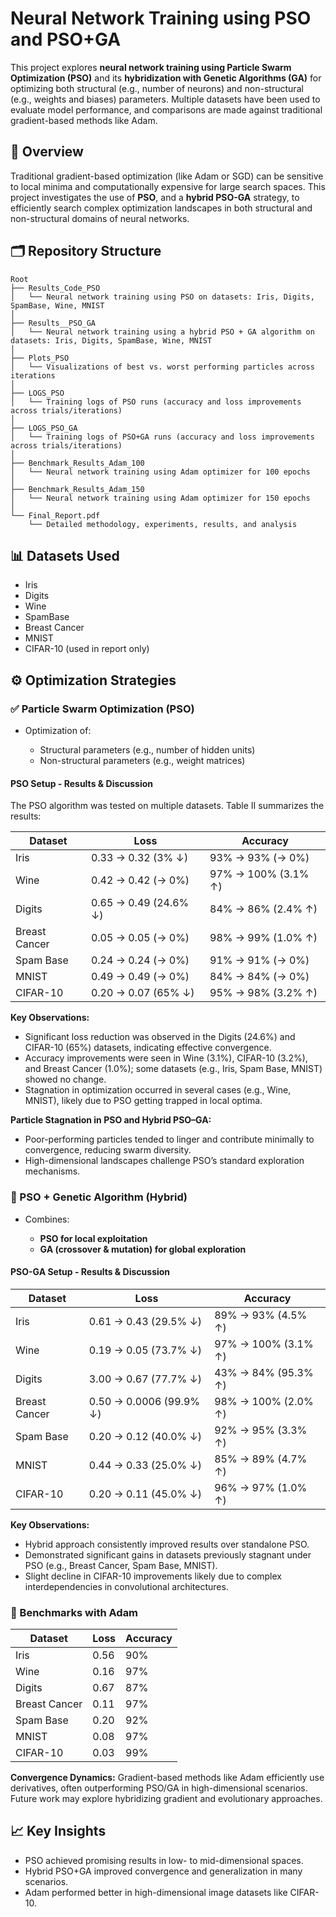 # Neural Network Training using PSO and PSO+GA

This project explores **neural network training using Particle Swarm Optimization (PSO)** and its **hybridization with Genetic Algorithms (GA)** for optimizing both structural (e.g., number of neurons) and non-structural (e.g., weights and biases) parameters. Multiple datasets have been used to evaluate model performance, and comparisons are made against traditional gradient-based methods like Adam.

## 🧠 Overview

Traditional gradient-based optimization (like Adam or SGD) can be sensitive to local minima and computationally expensive for large search spaces. This project investigates the use of **PSO**, and a **hybrid PSO-GA** strategy, to efficiently search complex optimization landscapes in both structural and non-structural domains of neural networks.

## 🗂️ Repository Structure

```
Root
├── Results_Code_PSO
│   └── Neural network training using PSO on datasets: Iris, Digits, SpamBase, Wine, MNIST
│
├── Results__PSO_GA
│   └── Neural network training using a hybrid PSO + GA algorithm on datasets: Iris, Digits, SpamBase, Wine, MNIST
│
├── Plots_PSO
│   └── Visualizations of best vs. worst performing particles across iterations
│
├── LOGS_PSO
│   └── Training logs of PSO runs (accuracy and loss improvements across trials/iterations)
│
├── LOGS_PSO_GA
│   └── Training logs of PSO+GA runs (accuracy and loss improvements across trials/iterations)
│
├── Benchmark_Results_Adam_100
│   └── Neural network training using Adam optimizer for 100 epochs
│
├── Benchmark_Results_Adam_150
│   └── Neural network training using Adam optimizer for 150 epochs
│
└── Final_Report.pdf
    └── Detailed methodology, experiments, results, and analysis
```

## 📊 Datasets Used

* Iris
* Digits
* Wine
* SpamBase
* Breast Cancer
* MNIST
* CIFAR-10 (used in report only)

## ⚙️ Optimization Strategies

### ✅ Particle Swarm Optimization (PSO)

* Optimization of:

  * Structural parameters (e.g., number of hidden units)
  * Non-structural parameters (e.g., weight matrices)

#### PSO Setup - Results & Discussion

The PSO algorithm was tested on multiple datasets. Table II summarizes the results:

| Dataset       | Loss                  | Accuracy            |
| ------------- | --------------------- | ------------------- |
| Iris          | 0.33 → 0.32 (3% ↓)    | 93% → 93% (→ 0%)    |
| Wine          | 0.42 → 0.42 (→ 0%)    | 97% → 100% (3.1% ↑) |
| Digits        | 0.65 → 0.49 (24.6% ↓) | 84% → 86% (2.4% ↑)  |
| Breast Cancer | 0.05 → 0.05 (→ 0%)    | 98% → 99% (1.0% ↑)  |
| Spam Base     | 0.24 → 0.24 (→ 0%)    | 91% → 91% (→ 0%)    |
| MNIST         | 0.49 → 0.49 (→ 0%)    | 84% → 84% (→ 0%)    |
| CIFAR-10      | 0.20 → 0.07 (65% ↓)   | 95% → 98% (3.2% ↑)  |

**Key Observations:**

* Significant loss reduction was observed in the Digits (24.6%) and CIFAR-10 (65%) datasets, indicating effective convergence.
* Accuracy improvements were seen in Wine (3.1%), CIFAR-10 (3.2%), and Breast Cancer (1.0%); some datasets (e.g., Iris, Spam Base, MNIST) showed no change.
* Stagnation in optimization occurred in several cases (e.g., Wine, MNIST), likely due to PSO getting trapped in local optima.

**Particle Stagnation in PSO and Hybrid PSO–GA:**

* Poor-performing particles tended to linger and contribute minimally to convergence, reducing swarm diversity.
* High-dimensional landscapes challenge PSO’s standard exploration mechanisms.

### 🧬 PSO + Genetic Algorithm (Hybrid)

* Combines:

  * **PSO for local exploitation**
  * **GA (crossover & mutation) for global exploration**

#### PSO-GA Setup - Results & Discussion

| Dataset       | Loss                    | Accuracy            |
| ------------- | ----------------------- | ------------------- |
| Iris          | 0.61 → 0.43 (29.5% ↓)   | 89% → 93% (4.5% ↑)  |
| Wine          | 0.19 → 0.05 (73.7% ↓)   | 97% → 100% (3.1% ↑) |
| Digits        | 3.00 → 0.67 (77.7% ↓)   | 43% → 84% (95.3% ↑) |
| Breast Cancer | 0.50 → 0.0006 (99.9% ↓) | 98% → 100% (2.0% ↑) |
| Spam Base     | 0.20 → 0.12 (40.0% ↓)   | 92% → 95% (3.3% ↑)  |
| MNIST         | 0.44 → 0.33 (25.0% ↓)   | 85% → 89% (4.7% ↑)  |
| CIFAR-10      | 0.20 → 0.11 (45.0% ↓)   | 96% → 97% (1.0% ↑)  |

**Key Observations:**

* Hybrid approach consistently improved results over standalone PSO.
* Demonstrated significant gains in datasets previously stagnant under PSO (e.g., Breast Cancer, Spam Base, MNIST).
* Slight decline in CIFAR-10 improvements likely due to complex interdependencies in convolutional architectures.

### 🧪 Benchmarks with Adam

| Dataset       | Loss | Accuracy |
| ------------- | ---- | -------- |
| Iris          | 0.56 | 90%      |
| Wine          | 0.16 | 97%      |
| Digits        | 0.67 | 87%      |
| Breast Cancer | 0.11 | 97%      |
| Spam Base     | 0.20 | 92%      |
| MNIST         | 0.08 | 97%      |
| CIFAR-10      | 0.03 | 99%      |

**Convergence Dynamics:**
Gradient-based methods like Adam efficiently use derivatives, often outperforming PSO/GA in high-dimensional scenarios. Future work may explore hybridizing gradient and evolutionary approaches.

## 📈 Key Insights

* PSO achieved promising results in low- to mid-dimensional spaces.
* Hybrid PSO+GA improved convergence and generalization in many scenarios.
* Adam performed better in high-dimensional image datasets like CIFAR-10.
